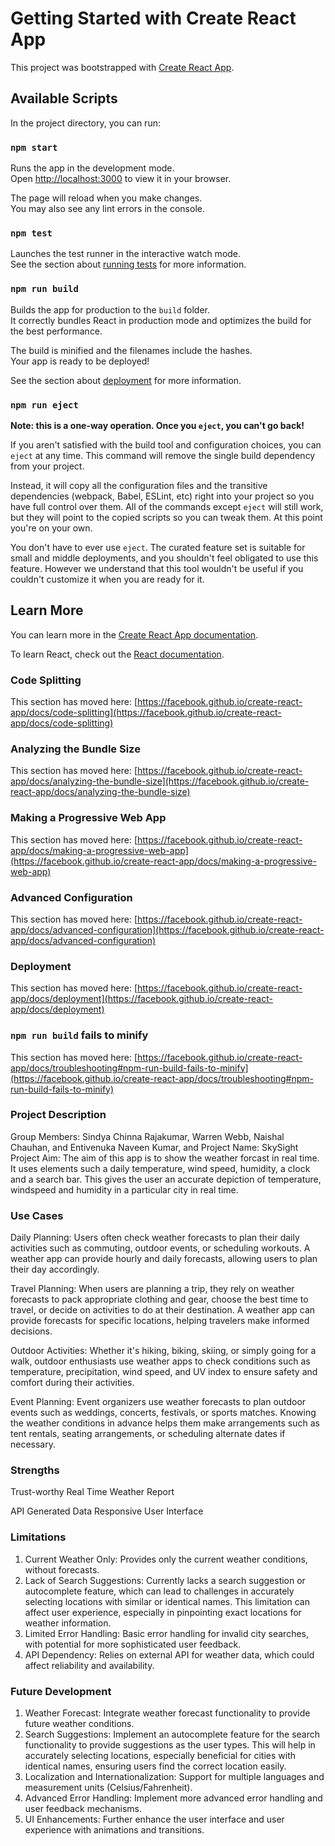 # Getting Started with Create React App

This project was bootstrapped with [Create React App](https://github.com/facebook/create-react-app).

## Available Scripts

In the project directory, you can run:

### `npm start`

Runs the app in the development mode.\
Open [http://localhost:3000](http://localhost:3000) to view it in your browser.

The page will reload when you make changes.\
You may also see any lint errors in the console.

### `npm test`

Launches the test runner in the interactive watch mode.\
See the section about [running tests](https://facebook.github.io/create-react-app/docs/running-tests) for more information.

### `npm run build`

Builds the app for production to the `build` folder.\
It correctly bundles React in production mode and optimizes the build for the best performance.

The build is minified and the filenames include the hashes.\
Your app is ready to be deployed!

See the section about [deployment](https://facebook.github.io/create-react-app/docs/deployment) for more information.

### `npm run eject`

**Note: this is a one-way operation. Once you `eject`, you can't go back!**

If you aren't satisfied with the build tool and configuration choices, you can `eject` at any time. This command will remove the single build dependency from your project.

Instead, it will copy all the configuration files and the transitive dependencies (webpack, Babel, ESLint, etc) right into your project so you have full control over them. All of the commands except `eject` will still work, but they will point to the copied scripts so you can tweak them. At this point you're on your own.

You don't have to ever use `eject`. The curated feature set is suitable for small and middle deployments, and you shouldn't feel obligated to use this feature. However we understand that this tool wouldn't be useful if you couldn't customize it when you are ready for it.

## Learn More

You can learn more in the [Create React App documentation](https://facebook.github.io/create-react-app/docs/getting-started).

To learn React, check out the [React documentation](https://reactjs.org/).

### Code Splitting

This section has moved here: [https://facebook.github.io/create-react-app/docs/code-splitting](https://facebook.github.io/create-react-app/docs/code-splitting)

### Analyzing the Bundle Size

This section has moved here: [https://facebook.github.io/create-react-app/docs/analyzing-the-bundle-size](https://facebook.github.io/create-react-app/docs/analyzing-the-bundle-size)

### Making a Progressive Web App

This section has moved here: [https://facebook.github.io/create-react-app/docs/making-a-progressive-web-app](https://facebook.github.io/create-react-app/docs/making-a-progressive-web-app)

### Advanced Configuration

This section has moved here: [https://facebook.github.io/create-react-app/docs/advanced-configuration](https://facebook.github.io/create-react-app/docs/advanced-configuration)

### Deployment

This section has moved here: [https://facebook.github.io/create-react-app/docs/deployment](https://facebook.github.io/create-react-app/docs/deployment)

### `npm run build` fails to minify

This section has moved here: [https://facebook.github.io/create-react-app/docs/troubleshooting#npm-run-build-fails-to-minify](https://facebook.github.io/create-react-app/docs/troubleshooting#npm-run-build-fails-to-minify)

### Project Description

Group Members: Sindya Chinna Rajakumar, Warren Webb, Naishal Chauhan, and Entivenuka Naveen Kumar, and 
Project Name: SkySight
Project Aim: The aim of this app is to show the weather forcast in real time. It uses elements such a daily temperature, wind speed, humidity, a clock and a search bar. This gives the user an accurate depiction of temperature, windspeed and humidity in a particular city in real time.


### Use Cases

Daily Planning: Users often check weather forecasts to plan their daily activities such as commuting, outdoor events, or scheduling workouts. A weather app can provide hourly and daily forecasts, allowing users to plan their day accordingly.

Travel Planning: When users are planning a trip, they rely on weather forecasts to pack appropriate clothing and gear, choose the best time to travel, or decide on activities to do at their destination. A weather app can provide forecasts for specific locations, helping travelers make informed decisions.

Outdoor Activities: Whether it's hiking, biking, skiing, or simply going for a walk, outdoor enthusiasts use weather apps to check conditions such as temperature, precipitation, wind speed, and UV index to ensure safety and comfort during their activities.

Event Planning: Event organizers use weather forecasts to plan outdoor events such as weddings, concerts, festivals, or sports matches. Knowing the weather conditions in advance helps them make arrangements such as tent rentals, seating arrangements, or scheduling alternate dates if necessary.

### Strengths

Trust-worthy Real Time Weather Report

API Generated Data
Responsive User Interface


### Limitations
1. Current Weather Only: Provides only the current weather conditions, without forecasts.
2. Lack of Search Suggestions: Currently lacks a search suggestion or autocomplete feature, which can lead to challenges in accurately selecting locations with similar or identical names. This limitation can affect user experience, especially in pinpointing exact locations for weather information.
3. Limited Error Handling: Basic error handling for invalid city searches, with potential for more sophisticated user feedback.
4. API Dependency: Relies on external API for weather data, which could affect reliability and availability.


### Future Development

1. Weather Forecast: Integrate weather forecast functionality to provide future weather conditions.
2. Search Suggestions: Implement an autocomplete feature for the search functionality to provide suggestions as the user types. This will help in accurately selecting locations, especially beneficial for cities with identical names, ensuring users find the correct location easily.
3. Localization and Internationalization: Support for multiple languages and measurement units (Celsius/Fahrenheit).
4. Advanced Error Handling: Implement more advanced error handling and user feedback mechanisms.
5. UI Enhancements: Further enhance the user interface and user experience with animations and transitions.



